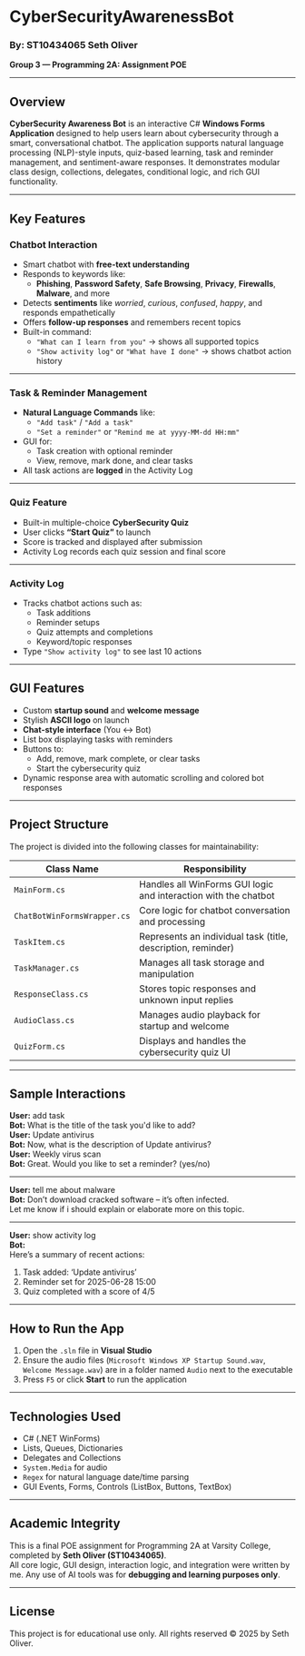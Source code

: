 # CyberSecurityAwarenessBot  
### By: ST10434065 Seth Oliver  
**Group 3 — Programming 2A: Assignment POE**

---

## Overview

**CyberSecurity Awareness Bot** is an interactive C# **Windows Forms Application** designed to help users learn about cybersecurity through a smart, conversational chatbot. The application supports natural language processing (NLP)-style inputs, quiz-based learning, task and reminder management, and sentiment-aware responses. It demonstrates modular class design, collections, delegates, conditional logic, and rich GUI functionality.

---

## Key Features

### Chatbot Interaction
- Smart chatbot with **free-text understanding**
- Responds to keywords like:
  - **Phishing**, **Password Safety**, **Safe Browsing**, **Privacy**, **Firewalls**, **Malware**, and more
- Detects **sentiments** like *worried*, *curious*, *confused*, *happy*, and responds empathetically
- Offers **follow-up responses** and remembers recent topics
- Built-in command:  
  - `"What can I learn from you"` → shows all supported topics
  - `"Show activity log"` or `"What have I done"` → shows chatbot action history

---

### Task & Reminder Management
- **Natural Language Commands** like:
  - `"Add task"` / `"Add a task"`  
  - `"Set a reminder"` or `"Remind me at yyyy-MM-dd HH:mm"`
- GUI for:
  - Task creation with optional reminder
  - View, remove, mark done, and clear tasks
- All task actions are **logged** in the Activity Log

---

### Quiz Feature
- Built-in multiple-choice **CyberSecurity Quiz**
- User clicks **“Start Quiz”** to launch
- Score is tracked and displayed after submission
- Activity Log records each quiz session and final score

---

### Activity Log
- Tracks chatbot actions such as:
  - Task additions
  - Reminder setups
  - Quiz attempts and completions
  - Keyword/topic responses
- Type `"Show activity log"` to see last 10 actions

---

##  GUI Features

- Custom **startup sound** and **welcome message**
- Stylish **ASCII logo** on launch
- **Chat-style interface** (You ↔ Bot)
- List box displaying tasks with reminders
- Buttons to:
  - Add, remove, mark complete, or clear tasks
  - Start the cybersecurity quiz
- Dynamic response area with automatic scrolling and colored bot responses

---

##  Project Structure

The project is divided into the following classes for maintainability:

| Class Name              | Responsibility |
|------------------------|----------------|
| `MainForm.cs`          | Handles all WinForms GUI logic and interaction with the chatbot |
| `ChatBotWinFormsWrapper.cs` | Core logic for chatbot conversation and processing |
| `TaskItem.cs`          | Represents an individual task (title, description, reminder) |
| `TaskManager.cs`       | Manages all task storage and manipulation |
| `ResponseClass.cs`     | Stores topic responses and unknown input replies |
| `AudioClass.cs`        | Manages audio playback for startup and welcome |
| `QuizForm.cs`          | Displays and handles the cybersecurity quiz UI |

---

##  Sample Interactions

**User:** add task  
**Bot:** What is the title of the task you'd like to add?  
**User:** Update antivirus  
**Bot:** Now, what is the description of Update antivirus?  
**User:** Weekly virus scan  
**Bot:** Great. Would you like to set a reminder? (yes/no)  

---

**User:** tell me about malware  
**Bot:** Don’t download cracked software – it’s often infected.  
Let me know if i should explain or elaborate more on this topic.

---

**User:** show activity log  
**Bot:**  
Here’s a summary of recent actions:  
1. Task added: ‘Update antivirus’  
2. Reminder set for 2025-06-28 15:00  
3. Quiz completed with a score of 4/5  

---

## How to Run the App

1. Open the `.sln` file in **Visual Studio**
2. Ensure the audio files (`Microsoft Windows XP Startup Sound.wav`, `Welcome Message.wav`) are in a folder named `Audio` next to the executable
3. Press `F5` or click **Start** to run the application

---

## Technologies Used

- C# (.NET WinForms)
- Lists, Queues, Dictionaries
- Delegates and Collections
- `System.Media` for audio
- `Regex` for natural language date/time parsing
- GUI Events, Forms, Controls (ListBox, Buttons, TextBox)

---

## Academic Integrity

This is a final POE assignment for Programming 2A at Varsity College, completed by **Seth Oliver (ST10434065)**.  
All core logic, GUI design, interaction logic, and integration were written by me. Any use of AI tools was for **debugging and learning purposes only**.

---

## License

This project is for educational use only. All rights reserved © 2025 by Seth Oliver.

